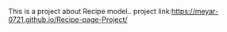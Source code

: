 This is a project about Recipe model..
project link:https://meyar-0721.github.io/Recipe-page-Project/
